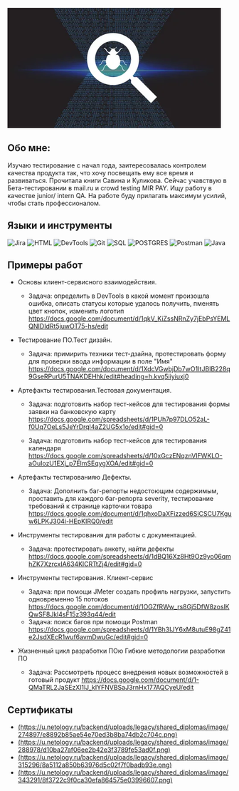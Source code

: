    [![Header](https://github.com/MaryskaEvseeva/MaryskaEvseeva/blob/main/assets/i%20(2).webp)]()

## Обо мне:
Изучаю тестирование с начал года, заитересовалась контролем качества продукта так, что хочу посвещать ему все время и развиваться. Прочитала книги Савина и Куликова. Сейчас учавствую в Бета-тестировании в mail.ru  и crowd testing MIR PAY.
Ищу работу в качестве junior/ intern QA. На работе буду прилагать максимум усилий, чтобы стать профессионалом. 

## Языки и инструменты
![Jira](https://img.shields.io/badge/Jira-8A2BE9)   ![HTML](https://img.shields.io/badge/HTML-8A2BE9)  ![DevTools](https://img.shields.io/badge/DevTools-8A2BE9)   ![Git](https://img.shields.io/badge/Git-8A2BE9)    ![SQL](https://img.shields.io/badge/SQL-8A2BE9) ![POSTGRES](https://img.shields.io/badge/POSTGRES-8A2BE9)    ![Postman](https://img.shields.io/badge/Postman-8A2BE9)       ![Java](https://img.shields.io/badge/Java-8A2BE9)

## Примеры работ
 - Основы клиент-сервисного взаимодействия. 
     - Задача: определить в DevTools в какой момент произошла ошибка, описать статусы которые удалось получить, пменять цвет кнопок, изменить логотип
     https://docs.google.com/document/d/1qkV_KiZssNRnZy7jEbPsYEMLQNIDIdRt5juwOT75-hs/edit

- Тестирование ПО.Тест дизайн.
    - Задача: примирить техники тест-дзайна, протестировать форму для проверки ввода информации в поле "Имя"
    https://docs.google.com/document/d/1XdcVGwbjDb7wO1ItJBIB228q9GseRPurU5TNAKDEHhk/edit#heading=h.kvq5iiyiuxj0

- Артефакты тестирования.Тестовая документация.
    - Задача: подготовить набор тест-кейсов для тестирования формы заявки на банковскую карту
    https://docs.google.com/spreadsheets/d/1PUh7p97DLO52aL-f0Uq7OeLs5JeYrDrql4aZ2UG5x1o/edit#gid=0

    - Задача: подготовить набор тест-кейсов для тестирования календаря https://docs.google.com/spreadsheets/d/10xGczENqznVIFWKLO-aOuIozU1EXj_p7ElmSEqygXOA/edit#gid=0

- Артефакты тестированияю Дефекты.
  - Задача: Дополнить баг-репорты недостоющим содержимым, проставить для каждого баг-репорта severity, тестирование требований к странице карточки товара
  https://docs.google.com/document/d/1qhxoDaXFizzed6SiCSCU7Kguw6LPKJ304i-HEpKIRQ0/edit

- Инструменты тестирования для работы с документацией.
    - Задача: протестировать анкету, найти дефекты
    https://docs.google.com/spreadsheets/d/1dBQ16Xz8Ht9Oz9yo06qmhZK7XzrcxIA634KlCRTtZj4/edit#gid=0

- Инструменты тестирования. Клиент-сервис 
    - Задача: при помощи JMeter создать профиль нагрузки, запустить одновременно 15 потоков https://docs.google.com/document/d/1OGZfRWw_rs8Gj5DfW8zoslKQwSF8Jkl4sF15z393q44/edit
    - Задача: поиск багов при помощи Postman https://docs.google.com/spreadsheets/d/1YBh3IJY6xM8utuE98gZ41e2JsdXEcR1wuf6avmDwuGc/edit#gid=0

- Жизненный цикл разработки ПОю Гибкие методологии разработки ПО
    - Задача: Рассмотреть процесс внедрения новых возможностей в готовый продукт https://docs.google.com/document/d/1-QMaTRL2JaSEzXl1lJ_kIYFNVBSaJ3rnHx177AQCyeU/edit

    
## Сертификаты
- [(https://u.netology.ru/backend/uploads/legacy/shared_diplomas/image/274897/e8892b85ae54e70ed3b8ba74db2c704c.png)]()
- [(https://u.netology.ru/backend/uploads/legacy/shared_diplomas/image/288978/d10ba27af06ee2b42e3f3789fe53ad0f.png)]()
- [(https://u.netology.ru/backend/uploads/legacy/shared_diplomas/image/315296/8a5112a850b63976d5c02f7f0badb93e.png)]()
- [(https://u.netology.ru/backend/uploads/legacy/shared_diplomas/image/343291/8f3722c9f0ca30efa864575e03996607.png)]()
